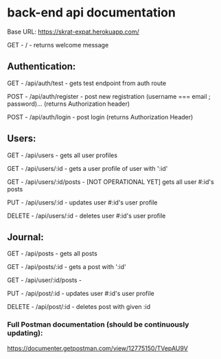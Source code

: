 # back-end api documentation

Base URL: https://skrat-expat.herokuapp.com/

GET - / - returns welcome message

## Authentication:

GET - /api/auth/test - gets test endpoint from auth route

POST - /api/auth/register - post new registration (username === email ; password)... (returns Authorization header)

POST - /api/auth/login - post login (returns Authorization Header)

## Users:

GET - /api/users - gets all user profiles

GET - /api/users/:id - gets a user profile of user with ':id'


GET - /api/users/:id/posts - [NOT OPERATIONAL YET] gets all user #:id's posts


PUT - /api/users/:id - updates user #:id's user profile

DELETE - /api/users/:id - deletes user #:id's user profile

## Journal:

<!-- GET - /api/journal - gets endpoint with dummy journal entry data

GET - /api/journal/test - gets test endpoint form journal route -->

GET - /api/posts - gets all posts

GET - /api/posts/:id - gets a post with ':id'

GET - /api/user/:id/posts - 

PUT - /api/post/:id - updates user #:id's user profile

DELETE - /api/post/:id - deletes post with given :id

### Full Postman documentation (should be continuously updating):

https://documenter.getpostman.com/view/12775150/TVepAU9V

